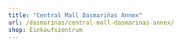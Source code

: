 ```yaml
---
title: "Central Mall Dasmariñas Annex"
url: /dasmarinas/central-mall-dasmarinas-annex/
shop: Einkaufszentrum
---
```


